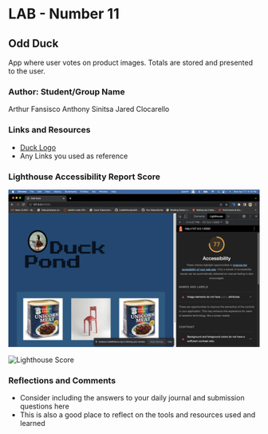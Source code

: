 # LAB - Number 11

## Odd Duck

App where user votes on product images. Totals are stored and presented to the user.

### Author: Student/Group Name
Arthur Fansisco
Anthony Sinitsa
Jared Clocarello

### Links and Resources

* [Duck Logo](img/ross-sokolovski-kCZSzqvIei4-unsplash.jpg)
* Any Links you used as reference

### Lighthouse Accessibility Report Score

![Lighthouse Score](img/Screenshot%202023-04-17%20at%204.14.42%20PM.png)

![Lighthouse Score](img/Screenshot%202023-04-18%20at%203.32.11%20PM.png)

### Reflections and Comments

* Consider including the answers to your daily journal and submission questions here
* This is also a good place to reflect on the tools and resources used and learned

